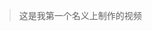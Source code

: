 > 这是我第一个名义上制作的视频 <Badge type="tip" text="其实也就是超了一下帧率" vertical="top" />  
  
<BiliBili bvid="BV1mz4y1f7Vo" />

